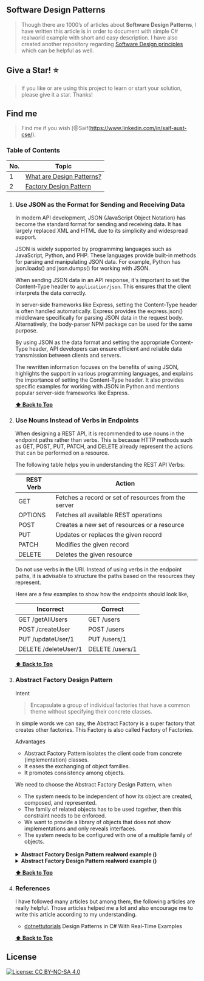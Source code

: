 ## Software Design Patterns

> Though there are 1000’s of articles about **Software Design Patterns**, I have written this article is in order to document with simple C# realworld example with short and easy description. I have also created another repository regarding [Software Design principles](https://github.com/saifaustcse/software-design-patterns) which can be helpful as well.

## Give a Star! :star:

> If you like or are using this project to learn or start your solution, please give it a star. Thanks!

## Find me

> Find me if you wish [@Saif(https://www.linkedin.com/in/saif-aust-cse/).

### Table of Contents

| No. | Topic                                                  |
| --- | ------------------------------------------------------ |
| 1   | [What are Design Patterns?](#What-are-Design-Patterns) |
| 2   | [Factory Design Pattern](#Factory-Design-Pattern)      |

1.  ### Use JSON as the Format for Sending and Receiving Data

    In modern API development, JSON (JavaScript Object Notation) has become the standard format for sending and receiving data. It has largely replaced XML and HTML due to its simplicity and widespread support.

    JSON is widely supported by programming languages such as JavaScript, Python, and PHP. These languages provide built-in methods for parsing and manipulating JSON data. For example, Python has json.loads() and json.dumps() for working with JSON.

    When sending JSON data in an API response, it's important to set the Content-Type header to `application/json`. This ensures that the client interprets the data correctly.

    In server-side frameworks like Express, setting the Content-Type header is often handled automatically. Express provides the express.json() middleware specifically for parsing JSON data in the request body. Alternatively, the body-parser NPM package can be used for the same purpose.

    By using JSON as the data format and setting the appropriate Content-Type header, API developers can ensure efficient and reliable data transmission between clients and servers.

    The rewritten information focuses on the benefits of using JSON, highlights the support in various programming languages, and explains the importance of setting the Content-Type header. It also provides specific examples for working with JSON in Python and mentions popular server-side frameworks like Express.

    **[⬆ Back to Top](#table-of-contents)**

2.  ### Use Nouns Instead of Verbs in Endpoints

    When designing a REST API, it is recommended to use nouns in the endpoint paths rather than verbs. This is because HTTP methods such as GET, POST, PUT, PATCH, and DELETE already represent the actions that can be performed on a resource.

    The following table helps you in understanding the REST API Verbs:

    | REST Verb | Action                                               |
    | --------- | ---------------------------------------------------- |
    | GET       | Fetches a record or set of resources from the server |
    | OPTIONS   | Fetches all available REST operations                |
    | POST      | Creates a new set of resources or a resource         |
    | PUT       | Updates or replaces the given record                 |
    | PATCH     | Modifies the given record                            |
    | DELETE    | Deletes the given resource                           |

    Do not use verbs in the URI. Instead of using verbs in the endpoint paths, it is advisable to structure the paths based on the resources they represent.
    
    Here are a few examples to show how the endpoints should look like,

    | Incorrect               | Correct           |
    | ----------------------- | ----------------- |
    | GET /getAllUsers        | GET /users        |
    | POST /createUser        | POST /users       |
    | PUT /updateUser/1       | PUT /users/1      |
    | DELETE /deleteUser/1    | DELETE /users/1   |


    **[⬆ Back to Top](#table-of-contents)**

4.  ### Abstract Factory Design Pattern

    Intent

    > Encapsulate a group of individual factories that have a common theme without specifying their concrete classes.

    In simple words we can say, the Abstract Factory is a super factory that creates other factories. This Factory is also called Factory of Factories.

    Advantages

    - Abstract Factory Pattern isolates the client code from concrete (implementation) classes.
    - It eases the exchanging of object families.
    - It promotes consistency among objects.

    We need to choose the Abstract Factory Design Pattern, when

    - The system needs to be independent of how its object are created, composed, and represented.
    - The family of related objects has to be used together, then this constraint needs to be enforced.
    - We want to provide a library of objects that does not show implementations and only reveals interfaces.
    - The system needs to be configured with one of a multiple family of objects.

    <br>
    <details>
    <summary><b>Abstract Factory Design Pattern realword example ()</b></summary>
    <br>

    Run the following C# console application in visual studio or visual studio code, also you can run code in [online](https://code.sololearn.com/#cs)

        using System;

        namespace AbsFactoryMethodDesignPattern
        {

        }

    </details>

    <details>
    <summary><b>Abstract Factory Design Pattern realword example ()</b></summary>

    Run the following C# console application in visual studio or visual studio code, also you can run code in [online](https://code.sololearn.com/#cs)

        using System;

        namespace FactoryDesignPattern
        {
        }

    </details>

    **[⬆ Back to Top](#table-of-contents)**

5.  ### References

    I have followed many articles but among them, the following articles are really helpful. Those articles helped me a lot and also encourage me to write this article according to my understanding.

    - [dotnettutorials](https://dotnettutorials.net/course/dot-net-design-patterns/) Design Patterns in C# With Real-Time Examples

    **[⬆ Back to Top](#table-of-contents)**

## License

[![License: CC BY-NC-SA 4.0](https://img.shields.io/badge/License-CC%20BY--NC--SA%204.0-lightgrey.svg)](https://creativecommons.org/licenses/by-nc-sa/4.0/)

